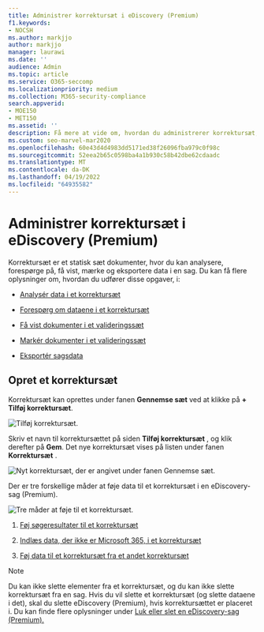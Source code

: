 ```yaml
---
title: Administrer korrektursæt i eDiscovery (Premium)
f1.keywords:
- NOCSH
ms.author: markjjo
author: markjjo
manager: laurawi
ms.date: ''
audience: Admin
ms.topic: article
ms.service: O365-seccomp
ms.localizationpriority: medium
ms.collection: M365-security-compliance
search.appverid:
- MOE150
- MET150
ms.assetid: ''
description: Få mere at vide om, hvordan du administrerer korrektursæt, så du kan analysere, forespørge, få vist, mærke og eksportere data i en eDiscovery-sag (Premium).
ms.custom: seo-marvel-mar2020
ms.openlocfilehash: 60e43d4d4983dd5171ed38f26096fba979c0f98c
ms.sourcegitcommit: 52eea2b65c0598ba4a1b930c58b42dbe62cdaadc
ms.translationtype: MT
ms.contentlocale: da-DK
ms.lasthandoff: 04/19/2022
ms.locfileid: "64935582"
---
```

# <a name="manage-review-sets-in-ediscovery-premium"></a>Administrer korrektursæt i eDiscovery (Premium)

Korrektursæt er et statisk sæt dokumenter, hvor du kan analysere, forespørge på, få vist, mærke og eksportere data i en sag. Du kan få flere oplysninger om, hvordan du udfører disse opgaver, i:

- [Analysér data i et korrektursæt](analyzing-data-in-review-set.md)

- [Forespørg om dataene i et korrektursæt](review-set-search.md)

- [Få vist dokumenter i et valideringssæt](view-documents-in-review-set.md)

- [Markér dokumenter i et valideringssæt](tagging-documents.md)

- [Eksportér sagsdata](exporting-data-ediscover20.md)

## <a name="create-a-review-set"></a>Opret et korrektursæt

Korrektursæt kan oprettes under fanen **Gennemse sæt** ved at klikke på **+ Tilføj korrektursæt**.

![Tilføj korrektursæt.](../media/f45c51d9-585d-47d1-b7fb-0288715e0b6a.png)

Skriv et navn til korrektursættet på siden **Tilføj korrektursæt** , og klik derefter på **Gem**. Det nye korrektursæt vises på listen under fanen **Korrektursæt** .

![Nyt korrektursæt, der er angivet under fanen Gennemse sæt.](../media/AeDnewreviewset.png)

Der er tre forskellige måder at føje data til et korrektursæt i en eDiscovery-sag (Premium).

![Tre måder at føje til et korrektursæt.](../media/1f1f4efd-c03b-4255-bc3d-df358e56549c.png)

1. [Føj søgeresultater til et korrektursæt](add-data-to-review-set.md)

2. [Indlæs data, der ikke er Microsoft 365, i et korrektursæt](load-non-Office-365-data-into-a-review-set.md)

3. [Føj data til et korrektursæt fra et andet korrektursæt](add-data-to-review-set-from-another-review-set.md)

> [!NOTE]
> Du kan ikke slette elementer fra et korrektursæt, og du kan ikke slette korrektursæt fra en sag. Hvis du vil slette et korrektursæt (og slette dataene i det), skal du slette eDiscovery (Premium), hvis korrektursættet er placeret i. Du kan finde flere oplysninger under [Luk eller slet en eDiscovery-sag (Premium).](close-or-delete-case.md)
